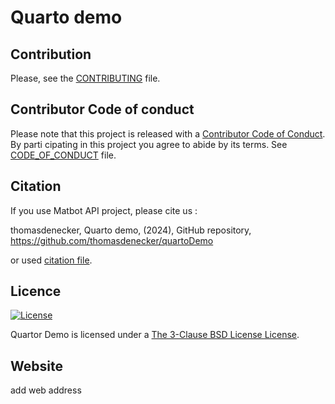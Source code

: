 # Quarto demo

## Contribution

Please, see the [CONTRIBUTING](CONTRIBUTING.md) file.

## Contributor Code of conduct

Please note that this project is released with a [Contributor Code of Conduct](https://www.contributor-covenant.org/). By parti
cipating in this project you agree to abide by its terms. See [CODE_OF_CONDUCT](code_of_conduct.md) file.

## Citation

If you use Matbot API project, please cite us :

thomasdenecker, Quarto demo, (2024), GitHub repository, https://github.com/thomasdenecker/quartoDemo

or used [citation file](CITATION.cff).

## Licence

[![License](https://img.shields.io/badge/License-BSD_3--Clause-blue.svg)](https://opensource.org/licenses/BSD-3-Clause)

Quartor Demo is licensed under a [The 3-Clause BSD License License](https://opensource.org/license/bsd-3-clause/).

## Website
add web address 

